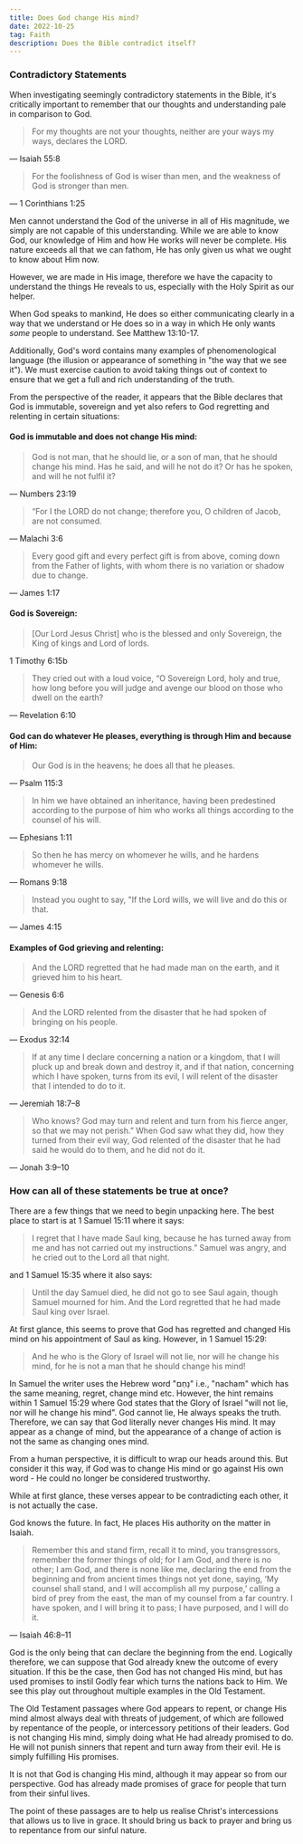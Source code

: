 ```yaml
---
title: Does God change His mind?
date: 2022-10-25
tag: Faith
description: Does the Bible contradict itself?
---
```


### Contradictory Statements

When investigating seemingly contradictory statements in the Bible, it's critically important to remember that our thoughts and understanding pale in comparison to God.

> For my thoughts are not your thoughts, neither are your ways my ways, declares the LORD.

— Isaiah 55:8

> For the foolishness of God is wiser than men, and the weakness of God is stronger than men.

— 1 Corinthians 1:25

Men cannot understand the God of the universe in all of His magnitude, we simply are not capable of this understanding. While we are able to know God, our knowledge of Him and how He works will never be complete. His nature exceeds all that we can fathom, He has only given us what we ought to know about Him now.

However, we are made in His image, therefore we have the capacity to understand the things He reveals to us, especially with the Holy Spirit as our helper.

When God speaks to mankind, He does so either communicating clearly in a way that we understand or He does so in a way in which He only wants _some_ people to understand. See Matthew 13:10-17.

Additionally, God's word contains many examples of phenomenological language (the illusion or appearance of something in "the way that we see it"). We must exercise caution to avoid taking things out of context to ensure that we get a full and rich understanding of the truth.

From the perspective of the reader, it appears that the Bible declares that God is immutable, sovereign and yet also refers to God regretting and relenting in certain situations:

#### God is immutable and does not change His mind:

> God is not man, that he should lie, or a son of man, that he should change his mind. Has he said, and will he not do it? Or has he spoken, and will he not fulfil it?

— Numbers 23:19

> “For I the LORD do not change; therefore you, O children of Jacob, are not consumed.

— Malachi 3:6

> Every good gift and every perfect gift is from above, coming down from the Father of lights, with whom there is no variation or shadow due to change.

— James 1:17

#### God is Sovereign:

> \[Our Lord Jesus Christ\] who is the blessed and only Sovereign, the King of kings and Lord of lords.

1 Timothy 6:15b

> They cried out with a loud voice, “O Sovereign Lord, holy and true, how long before you will judge and avenge our blood on those who dwell on the earth?

— Revelation 6:10

#### God can do whatever He pleases, everything is through Him and because of Him:

> Our God is in the heavens; he does all that he pleases.

— Psalm 115:3

> In him we have obtained an inheritance, having been predestined according to the purpose of him who works all things according to the counsel of his will.

— Ephesians 1:11

> So then he has mercy on whomever he wills, and he hardens whomever he wills.

— Romans 9:18

> Instead you ought to say, "If the Lord wills, we will live and do this or that.

— James 4:15

#### Examples of God grieving and relenting:

> And the LORD regretted that he had made man on the earth, and it grieved him to his heart.

— Genesis 6:6

> And the LORD relented from the disaster that he had spoken of bringing on his people.

— Exodus 32:14

> If at any time I declare concerning a nation or a kingdom, that I will pluck up and break down and destroy it, and if that nation, concerning which I have spoken, turns from its evil, I will relent of the disaster that I intended to do to it.

— Jeremiah 18:7–8

> Who knows? God may turn and relent and turn from his fierce anger, so that we may not perish.” When God saw what they did, how they turned from their evil way, God relented of the disaster that he had said he would do to them, and he did not do it.

— Jonah 3:9–10

### How can all of these statements be true at once?

There are a few things that we need to begin unpacking here. The best place to start is at 1 Samuel 15:11 where it says:

> I regret that I have made Saul king, because he has turned away from me and has not carried out my instructions.” Samuel was angry, and he cried out to the Lord all that night.

and 1 Samuel 15:35 where it also says:

> Until the day Samuel died, he did not go to see Saul again, though Samuel mourned for him. And the Lord regretted that he had made Saul king over Israel.

At first glance, this seems to prove that God has regretted and changed His mind on his appointment of Saul as king. However, in 1 Samuel 15:29:

> And he who is the Glory of Israel will not lie, nor will he change his mind, for he is not a man that he should change his mind!

In Samuel the writer uses the Hebrew word "נָחַם" i.e., "nacham" which has the same meaning, regret, change mind etc. However, the hint remains within 1 Samuel 15:29 where God states that the Glory of Israel "will not lie, nor will he change his mind". God cannot lie, He always speaks the truth. Therefore, we can say that God literally never changes His mind. It may appear as a change of mind, but the appearance of a change of action is not the same as changing ones mind.

From a human perspective, it is difficult to wrap our heads around this. But consider it this way, if God was to change His mind or go against His own word - He could no longer be considered trustworthy.

While at first glance, these verses appear to be contradicting each other, it is not actually the case.

God knows the future. In fact, He places His authority on the matter in Isaiah.

> Remember this and stand firm, recall it to mind, you transgressors, remember the former things of old; for I am God, and there is no other; I am God, and there is none like me, declaring the end from the beginning and from ancient times things not yet done, saying, ‘My counsel shall stand, and I will accomplish all my purpose,’ calling a bird of prey from the east, the man of my counsel from a far country. I have spoken, and I will bring it to pass; I have purposed, and I will do it.

— Isaiah 46:8–11

God is the only being that can declare the beginning from the end. Logically therefore, we can suppose that God already knew the outcome of every situation. If this be the case, then God has not changed His mind, but has used promises to instil Godly fear which turns the nations back to Him. We see this play out throughout multiple examples in the Old Testament.

The Old Testament passages where God appears to repent, or change His mind almost always deal with threats of judgement, of which are followed by repentance of the people, or intercessory petitions of their leaders. God is not changing His mind, simply doing what He had already promised to do. He will not punish sinners that repent and turn away from their evil. He is simply fulfilling His promises.

It is not that God is changing His mind, although it may appear so from our perspective. God has already made promises of grace for people that turn from their sinful lives.

The point of these passages are to help us realise Christ's intercessions that allows us to live in grace. It should bring us back to prayer and bring us to repentance from our sinful nature.
